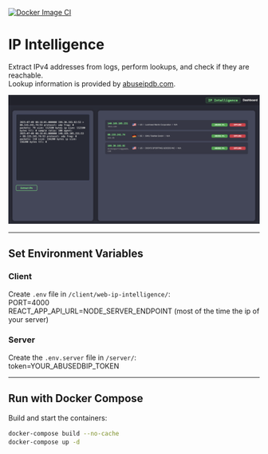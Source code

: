 [![Docker Image CI](https://github.com/Teronisos/ip-intelligence/actions/workflows/docker-image.yml/badge.svg)](https://github.com/Teronisos/ip-intelligence/actions/workflows/docker-image.yml)

# IP Intelligence

Extract IPv4 addresses from logs, perform lookups, and check if they are reachable.  
Lookup information is provided by [abuseipdb.com](https://www.abuseipdb.com/).

![Screenshot](screen.png)

---

## Set Environment Variables

### Client

Create `.env` file in `/client/web-ip-intelligence/`:<br>
PORT=4000<br>
REACT_APP_API_URL=NODE_SERVER_ENDPOINT (most of the time the ip of your server)


### Server

Create the `.env.server` file in `/server/`:<br>
token=YOUR_ABUSEDBIP_TOKEN


---

## Run with Docker Compose

Build and start the containers:

```bash
docker-compose build --no-cache
docker-compose up -d
